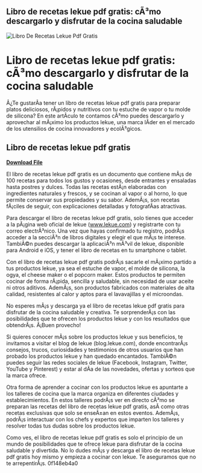 ## Libro de recetas lekue pdf gratis: cÃ³mo descargarlo y disfrutar de la cocina saludable

 
![Libro De Recetas Lekue Pdf Gratis](https://i1.sndcdn.com/artworks-Jl88Hy2LCZmQFuPk-KIdYyQ-t500x500.jpg)

 
# Libro de recetas lekue pdf gratis: cÃ³mo descargarlo y disfrutar de la cocina saludable
 
Â¿Te gustarÃ­a tener un libro de recetas lekue pdf gratis para preparar platos deliciosos, rÃ¡pidos y nutritivos con tu estuche de vapor o tu molde de silicona? En este artÃ­culo te contamos cÃ³mo puedes descargarlo y aprovechar al mÃ¡ximo los productos lekue, una marca lÃ­der en el mercado de los utensilios de cocina innovadores y ecolÃ³gicos.
 
## Libro de recetas lekue pdf gratis


[**Download File**](https://www.google.com/url?q=https%3A%2F%2Ftiurll.com%2F2tLuwz&sa=D&sntz=1&usg=AOvVaw3kL1_ZKe98JSDdZARuHOhX)

 
El libro de recetas lekue pdf gratis es un documento que contiene mÃ¡s de 100 recetas para todos los gustos y ocasiones, desde entrantes y ensaladas hasta postres y dulces. Todas las recetas estÃ¡n elaboradas con ingredientes naturales y frescos, y se cocinan al vapor o al horno, lo que permite conservar sus propiedades y su sabor. AdemÃ¡s, son recetas fÃ¡ciles de seguir, con explicaciones detalladas y fotografÃ­as atractivas.
 
Para descargar el libro de recetas lekue pdf gratis, solo tienes que acceder a la pÃ¡gina web oficial de lekue (www.lekue.com) y registrarte con tu correo electrÃ³nico. Una vez que hayas confirmado tu registro, podrÃ¡s acceder a la secciÃ³n de libros digitales y elegir el que mÃ¡s te interese. TambiÃ©n puedes descargar la aplicaciÃ³n mÃ³vil de lekue, disponible para Android e iOS, y tener el libro de recetas en tu smartphone o tablet.
 
Con el libro de recetas lekue pdf gratis podrÃ¡s sacarle el mÃ¡ximo partido a tus productos lekue, ya sea el estuche de vapor, el molde de silicona, la ogya, el cheese maker o el popcorn maker. Estos productos te permiten cocinar de forma rÃ¡pida, sencilla y saludable, sin necesidad de usar aceite ni otros aditivos. AdemÃ¡s, son productos fabricados con materiales de alta calidad, resistentes al calor y aptos para el lavavajillas y el microondas.
 
No esperes mÃ¡s y descarga ya el libro de recetas lekue pdf gratis para disfrutar de la cocina saludable y creativa. Te sorprenderÃ¡s con las posibilidades que te ofrecen los productos lekue y con los resultados que obtendrÃ¡s. Â¡Buen provecho!
  
Si quieres conocer mÃ¡s sobre los productos lekue y sus beneficios, te invitamos a visitar el blog de lekue (blog.lekue.com), donde encontrarÃ¡s consejos, trucos, curiosidades y testimonios de otros usuarios que han probado los productos lekue y han quedado encantados. TambiÃ©n puedes seguir las redes sociales de lekue (Facebook, Instagram, Twitter, YouTube y Pinterest) y estar al dÃ­a de las novedades, ofertas y sorteos que la marca ofrece.
 
Otra forma de aprender a cocinar con los productos lekue es apuntarte a los talleres de cocina que la marca organiza en diferentes ciudades y establecimientos. En estos talleres podrÃ¡s ver en directo cÃ³mo se preparan las recetas del libro de recetas lekue pdf gratis, asÃ­ como otras recetas exclusivas que solo se enseÃ±an en estos eventos. AdemÃ¡s, podrÃ¡s interactuar con los chefs y expertos que imparten los talleres y resolver todas tus dudas sobre los productos lekue.
 
Como ves, el libro de recetas lekue pdf gratis es solo el principio de un mundo de posibilidades que te ofrece lekue para disfrutar de la cocina saludable y divertida. No lo dudes mÃ¡s y descarga el libro de recetas lekue pdf gratis hoy mismo y empieza a cocinar con lekue. Te aseguramos que no te arrepentirÃ¡s.
 0f148eb4a0
